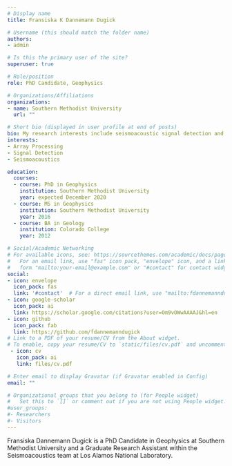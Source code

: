 ```yaml
---
# Display name
title: Fransiska K Dannemann Dugick

# Username (this should match the folder name)
authors:
- admin

# Is this the primary user of the site?
superuser: true

# Role/position
role: PhD Candidate, Geophysics

# Organizations/Affiliations
organizations:
- name: Southern Methodist University
  url: ""

# Short bio (displayed in user profile at end of posts)
bio: My research interests include seismoacoustic signal detection and event location applications to global monitoring problems.
interests:
- Array Processing
- Signal Detection
- Seismoacoustics

education:
  courses:
  - course: PhD in Geophysics
    institution: Southern Methodist University
    year: expected December 2020
  - course: MS in Geophysics
    institution: Southern Methodist University
    year: 2016
  - course: BA in Geology
    institution: Colorado College
    year: 2012

# Social/Academic Networking
# For available icons, see: https://sourcethemes.com/academic/docs/page-builder/#icons
#   For an email link, use "fas" icon pack, "envelope" icon, and a link in the
#   form "mailto:your-email@example.com" or "#contact" for contact widget.
social:
- icon: envelope
  icon_pack: fas
  link: '#contact'  # For a direct email link, use "mailto:fdannemanndugick@gmail.com".
- icon: google-scholar
  icon_pack: ai
  link: https://scholar.google.com/citations?user=Om9vOWwAAAAJ&hl=en
- icon: github
  icon_pack: fab
  link: https://github.com/fdannemanndugick
# Link to a PDF of your resume/CV from the About widget.
# To enable, copy your resume/CV to `static/files/cv.pdf` and uncomment the lines below.
 - icon: cv
   icon_pack: ai
   link: files/cv.pdf

# Enter email to display Gravatar (if Gravatar enabled in Config)
email: ""

# Organizational groups that you belong to (for People widget)
#   Set this to `[]` or comment out if you are not using People widget.
#user_groups:
#- Researchers
#- Visitors
---
```


Fransiska Dannemann Dugick is a PhD Candidate in Geophysics at Southern Methodist University and a Graduate Research Assistant within the Seismoacoustics team at Los Alamos National Laboratory. 

